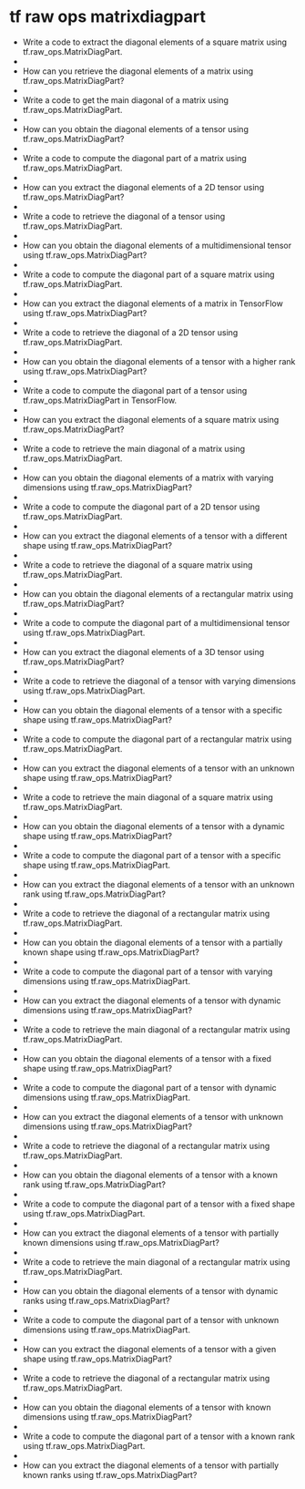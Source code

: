 # tf raw ops matrixdiagpart

- Write a code to extract the diagonal elements of a square matrix using tf.raw_ops.MatrixDiagPart.
- 
- How can you retrieve the diagonal elements of a matrix using tf.raw_ops.MatrixDiagPart?
- 
- Write a code to get the main diagonal of a matrix using tf.raw_ops.MatrixDiagPart.
- 
- How can you obtain the diagonal elements of a tensor using tf.raw_ops.MatrixDiagPart?
- 
- Write a code to compute the diagonal part of a matrix using tf.raw_ops.MatrixDiagPart.
- 
- How can you extract the diagonal elements of a 2D tensor using tf.raw_ops.MatrixDiagPart?
- 
- Write a code to retrieve the diagonal of a tensor using tf.raw_ops.MatrixDiagPart.
- 
- How can you obtain the diagonal elements of a multidimensional tensor using tf.raw_ops.MatrixDiagPart?
- 
- Write a code to compute the diagonal part of a square matrix using tf.raw_ops.MatrixDiagPart.
- 
- How can you extract the diagonal elements of a matrix in TensorFlow using tf.raw_ops.MatrixDiagPart?
- 
- Write a code to retrieve the diagonal of a 2D tensor using tf.raw_ops.MatrixDiagPart.
- 
- How can you obtain the diagonal elements of a tensor with a higher rank using tf.raw_ops.MatrixDiagPart?
- 
- Write a code to compute the diagonal part of a tensor using tf.raw_ops.MatrixDiagPart in TensorFlow.
- 
- How can you extract the diagonal elements of a square matrix using tf.raw_ops.MatrixDiagPart?
- 
- Write a code to retrieve the main diagonal of a matrix using tf.raw_ops.MatrixDiagPart.
- 
- How can you obtain the diagonal elements of a matrix with varying dimensions using tf.raw_ops.MatrixDiagPart?
- 
- Write a code to compute the diagonal part of a 2D tensor using tf.raw_ops.MatrixDiagPart.
- 
- How can you extract the diagonal elements of a tensor with a different shape using tf.raw_ops.MatrixDiagPart?
- 
- Write a code to retrieve the diagonal of a square matrix using tf.raw_ops.MatrixDiagPart.
- 
- How can you obtain the diagonal elements of a rectangular matrix using tf.raw_ops.MatrixDiagPart?
- 
- Write a code to compute the diagonal part of a multidimensional tensor using tf.raw_ops.MatrixDiagPart.
- 
- How can you extract the diagonal elements of a 3D tensor using tf.raw_ops.MatrixDiagPart?
- 
- Write a code to retrieve the diagonal of a tensor with varying dimensions using tf.raw_ops.MatrixDiagPart.
- 
- How can you obtain the diagonal elements of a tensor with a specific shape using tf.raw_ops.MatrixDiagPart?
- 
- Write a code to compute the diagonal part of a rectangular matrix using tf.raw_ops.MatrixDiagPart.
- 
- How can you extract the diagonal elements of a tensor with an unknown shape using tf.raw_ops.MatrixDiagPart?
- 
- Write a code to retrieve the main diagonal of a square matrix using tf.raw_ops.MatrixDiagPart.
- 
- How can you obtain the diagonal elements of a tensor with a dynamic shape using tf.raw_ops.MatrixDiagPart?
- 
- Write a code to compute the diagonal part of a tensor with a specific shape using tf.raw_ops.MatrixDiagPart.
- 
- How can you extract the diagonal elements of a tensor with an unknown rank using tf.raw_ops.MatrixDiagPart?
- 
- Write a code to retrieve the diagonal of a rectangular matrix using tf.raw_ops.MatrixDiagPart.
- 
- How can you obtain the diagonal elements of a tensor with a partially known shape using tf.raw_ops.MatrixDiagPart?
- 
- Write a code to compute the diagonal part of a tensor with varying dimensions using tf.raw_ops.MatrixDiagPart.
- 
- How can you extract the diagonal elements of a tensor with dynamic dimensions using tf.raw_ops.MatrixDiagPart?
- 
- Write a code to retrieve the main diagonal of a rectangular matrix using tf.raw_ops.MatrixDiagPart.
- 
- How can you obtain the diagonal elements of a tensor with a fixed shape using tf.raw_ops.MatrixDiagPart?
- 
- Write a code to compute the diagonal part of a tensor with dynamic dimensions using tf.raw_ops.MatrixDiagPart.
- 
- How can you extract the diagonal elements of a tensor with unknown dimensions using tf.raw_ops.MatrixDiagPart?
- 
- Write a code to retrieve the diagonal of a rectangular matrix using tf.raw_ops.MatrixDiagPart.
- 
- How can you obtain the diagonal elements of a tensor with a known rank using tf.raw_ops.MatrixDiagPart?
- 
- Write a code to compute the diagonal part of a tensor with a fixed shape using tf.raw_ops.MatrixDiagPart.
- 
- How can you extract the diagonal elements of a tensor with partially known dimensions using tf.raw_ops.MatrixDiagPart?
- 
- Write a code to retrieve the main diagonal of a rectangular matrix using tf.raw_ops.MatrixDiagPart.
- 
- How can you obtain the diagonal elements of a tensor with dynamic ranks using tf.raw_ops.MatrixDiagPart?
- 
- Write a code to compute the diagonal part of a tensor with unknown dimensions using tf.raw_ops.MatrixDiagPart.
- 
- How can you extract the diagonal elements of a tensor with a given shape using tf.raw_ops.MatrixDiagPart?
- 
- Write a code to retrieve the diagonal of a rectangular matrix using tf.raw_ops.MatrixDiagPart.
- 
- How can you obtain the diagonal elements of a tensor with known dimensions using tf.raw_ops.MatrixDiagPart?
- 
- Write a code to compute the diagonal part of a tensor with a known rank using tf.raw_ops.MatrixDiagPart.
- 
- How can you extract the diagonal elements of a tensor with partially known ranks using tf.raw_ops.MatrixDiagPart?